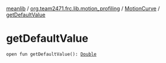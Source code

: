 [meanlib](../../index.md) / [org.team2471.frc.lib.motion_profiling](../index.md) / [MotionCurve](index.md) / [getDefaultValue](./get-default-value.md)

# getDefaultValue

`open fun getDefaultValue(): `[`Double`](https://kotlinlang.org/api/latest/jvm/stdlib/kotlin/-double/index.html)